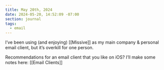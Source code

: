 ```yaml
---
title: May 20th, 2024
date: 2024-05-20, 14:52:09 -07:00
section: journal
tags:
  - email
---
```

I’ve been using (and enjoying) [[Missive]] as my main company & personal email client, but it’s overkill for one person. 

Recommendations for an email client that you like on iOS? I’ll make some notes here: [[Email Clients]]